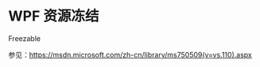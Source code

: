 # WPF 资源冻结

<!-- csdn -->
<!--more-->

<div id="toc"></div>

Freezable 

参见：https://msdn.microsoft.com/zh-cn/library/ms750509(v=vs.110).aspx